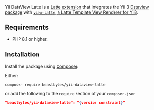 Yii DataView Latte is a [Latte](https://latte.nette.org/) [extension](https://latte.nette.org/en/creating-extension) 
that integrates the Yii 3 [Dataview package](https://https://github.com/yiisoft/yii-dataview) with 
[`view-latte`, a Latte Template View Renderer for Yii3](https://github.com/beastbytes/view-latte).

## Requirements
- PHP 8.1 or higher.

## Installation
Install the package using [Composer](https://getcomposer.org):

Either:
```shell
composer require beastbytes/yii-dataview-latte
```
or add the following to the `require` section of your `composer.json`
```json
"beastbytes/yii-dataview-latte": "{version constraint}"
```